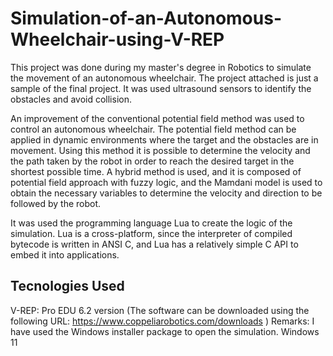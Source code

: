 # Simulation-of-an-Autonomous-Wheelchair-using-V-REP
This project was done during my master's degree in Robotics to simulate the movement of an autonomous wheelchair. The project attached is just a sample of the final project. It was used ultrasound sensors to identify the obstacles and avoid collision.

An improvement of the conventional potential field method was used to control an autonomous wheelchair. The potential field method can be applied in dynamic environments where the target and the obstacles are in movement. Using this method it is possible to determine the velocity and the path taken by the robot in order to reach the desired target in the shortest possible time. A hybrid method is used, and it is composed of potential field approach with fuzzy logic, and the Mamdani model is used to obtain the necessary variables to determine the velocity and direction to be followed by the robot.

It was used the programming language Lua to create the logic of the simulation.  Lua is a cross-platform, since the interpreter of compiled bytecode is written in ANSI C, and Lua has a relatively simple C API to embed it into applications.

## Tecnologies Used

V-REP: Pro EDU 6.2 version (The software can be downloaded using the following URL: https://www.coppeliarobotics.com/downloads )
Remarks: I have used the Windows installer package to open the simulation.
Windows 11

